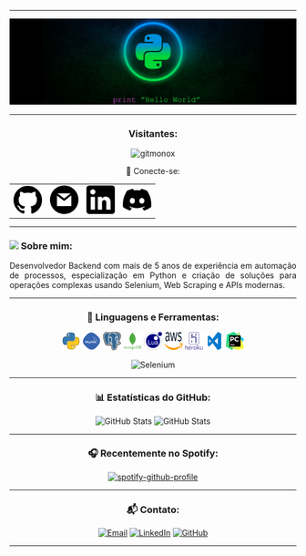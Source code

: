 -----

<div align="center">
  <img alt="Header" src="https://github.com/gitmonox/gitmonox/blob/main/img/monox.png?raw=true"/>
</div>

-----

<div align="center">
<p align="right"> <h3>Visitantes: </h3> <img src="https://komarev.com/ghpvc/?username=gitmonox&label=Profile%20views&color=0e75b6&style=flat"
    alt="gitmonox" /> 
  </p>
  
🌟 Conecte-se:

<table>
<tr>
<td><a href="https://github.com/gitmonox" target="_blank"><img src="https://github.com/gitmonox/gitmonox/blob/main/img/github.png?raw=true" width="50px" height="50px"/></a></td>
<td><a href="mailto:brunotangerino03@gmail.com" target="_blank"><img src="https://github.com/gitmonox/gitmonox/blob/main/img/gmail.png?raw=true" width="50px" height="50px"/></a></td>
<td><a href="https://www.linkedin.com/in/bruno-tangerino/" target="_blank"><img src="https://github.com/gitmonox/gitmonox/blob/main/img/linkedin.png?raw=true" width="50px" height="50px"/></a></td>
<td><a href="https://discordapp.com/users/688016126247960594" target="_blank"><img src="https://github.com/gitmonox/gitmonox/blob/main/img/discord.png?raw=true" width="50px" height="50px"/></a></td>
</tr>
</table>

</div>

-----

### <img height="20" src="https://raw.githubusercontent.com/innng/innng/master/assets/soulgem-sayaka.gif"/> Sobre mim:

<div align="justify">
Desenvolvedor Backend com mais de 5 anos de experiência em automação de processos, especialização em Python e criação de soluções para operações complexas usando Selenium, Web Scraping e APIs modernas. 
</div>

-----

<div align="center">

### 🔧 Linguagens e Ferramentas:
<code><a href="https://www.python.org/" target="_blank"><img width="32" height="32" src="https://github.com/gitmonox/gitmonox/blob/main/img/python.png"/></a></code>
<code><a href="https://www.mysql.com/" target="_blank"><img width="32" height="32" src="https://github.com/gitmonox/gitmonox/blob/main/img/mysql.png"/></a></code>
<code><a href="https://www.postgresql.org/" target="_blank"><img width="32" height="32" src="https://github.com/gitmonox/gitmonox/blob/main/img/postgresql.png"/></a></code>
<code><a href="https://www.mongodb.com/pt-br" target="_blank"><img width="32" height="32" src="https://github.com/gitmonox/gitmonox/blob/main/img/mongodb.png"/></a></code>
<code><a href="https://www.lua.org/" target="_blank"><img width="32" height="32" src="https://github.com/gitmonox/gitmonox/blob/main/img/lua.png"/></a></code>
<code><a href="https://aws.amazon.com/pt/" target="_blank"><img width="32" height="32" src="https://github.com/gitmonox/gitmonox/blob/main/img/aws.svg"/></a></code>
<code><a href="https://www.heroku.com/" target="_blank"><img width="32" height="32" src="https://github.com/gitmonox/gitmonox/blob/main/img/heroku.png"/></a></code>
<code><a href="https://code.visualstudio.com/" target="_blank"><img width="32" height="32" src="https://github.com/gitmonox/gitmonox/blob/main/img/vs.png"/></a></code>
<code><a href="https://www.jetbrains.com/pt-br/pycharm/download/" target="_blank"><img width="32" height="32" src="https://github.com/gitmonox/gitmonox/blob/main/img/pc.png"/></a></code>

![Selenium](https://img.shields.io/badge/-selenium-%43B02A?style=for-the-badge&logo=selenium&logoColor=white)

</div>

-----

<div align="center">

### 📊 Estatísticas do GitHub:
<img alt="GitHub Stats" width="420px" src="http://github-profile-summary-cards.vercel.app/api/cards/profile-details?username=gitmonox&theme=github_dark"/>
<img alt="GitHub Stats" width="200px" src="http://github-profile-summary-cards.vercel.app/api/cards/stats?username=gitmonox&theme=github_dark"/>

</div>

-----

<div align="center">

### 🎧 Recentemente no Spotify:
[![spotify-github-profile](https://spotify-recently-played-readme.vercel.app/api?user=monoxstep&count=8)](https://spotify-recently-played-readme.vercel.app/api?user=monoxstep&count=8)

</div>

-----

<div align="center">

### 📬 Contato:
[![Email](https://img.shields.io/badge/Email-brunotangerino03%40gmail.com-red?style=for-the-badge)](mailto:brunotangerino03@gmail.com)
[![LinkedIn](https://img.shields.io/badge/LinkedIn-Bruno_Tangerino-blue?style=for-the-badge)](https://www.linkedin.com/in/bruno-tangerino/)
[![GitHub](https://img.shields.io/badge/GitHub-Gitmonox-blue?style=for-the-badge)](https://github.com/gitmonox)

</div>

-----
